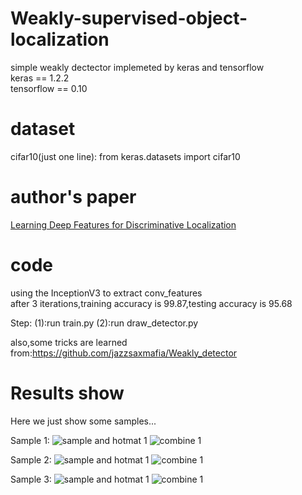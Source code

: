 # Weakly-supervised-object-localization
 simple weakly dectector implemeted by keras and tensorflow<br>
 keras == 1.2.2<br>
 tensorflow == 0.10<br>
 
 
# dataset
cifar10(just one line): from keras.datasets import cifar10
 
# author's paper
[Learning Deep Features for Discriminative Localization](https://arxiv.org/pdf/1512.04150.pdf)


# code
using the InceptionV3 to extract conv_features<br>
after 3 iterations,training accuracy is 99.87,testing accuracy is 95.68<br>

Step: (1):run train.py
      (2):run draw_detector.py

also,some tricks are learned from:https://github.com/jazzsaxmafia/Weakly_detector<br>


# Results show
Here we just show some samples...



Sample 1:
![sample and hotmat 1](https://github.com/ray0809/weakly-supervised-object-localization/blob/master/result_pic/1.jpg)
![combine 1](https://github.com/ray0809/weakly-supervised-object-localization/blob/master/result_pic/2.jpg)


Sample 2:
![sample and hotmat 1](https://github.com/ray0809/weakly-supervised-object-localization/blob/master/result_pic/3.jpg)
![combine 1](https://github.com/ray0809/weakly-supervised-object-localization/blob/master/result_pic/4.jpg)

Sample 3:
![sample and hotmat 1](https://github.com/ray0809/weakly-supervised-object-localization/blob/master/result_pic/5.jpg)
![combine 1](https://github.com/ray0809/weakly-supervised-object-localization/blob/master/result_pic/6.jpg)

